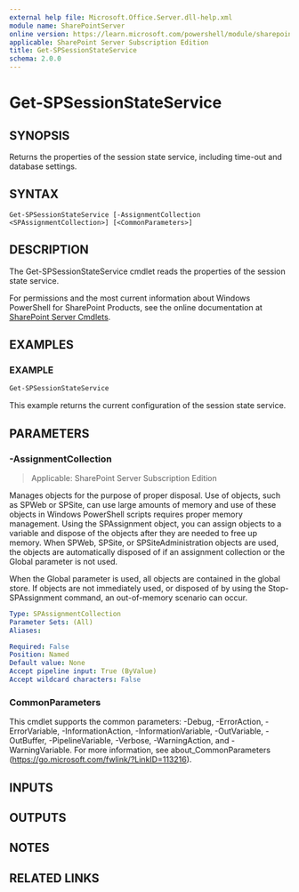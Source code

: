 ```yaml
---
external help file: Microsoft.Office.Server.dll-help.xml
module name: SharePointServer
online version: https://learn.microsoft.com/powershell/module/sharepoint-server/get-spsessionstateservice
applicable: SharePoint Server Subscription Edition
title: Get-SPSessionStateService
schema: 2.0.0
---
```


# Get-SPSessionStateService

## SYNOPSIS
Returns the properties of the session state service, including time-out and database settings.

## SYNTAX

```
Get-SPSessionStateService [-AssignmentCollection <SPAssignmentCollection>] [<CommonParameters>]
```

## DESCRIPTION
The Get-SPSessionStateService cmdlet reads the properties of the session state service.

For permissions and the most current information about Windows PowerShell for SharePoint Products, see the online documentation at [SharePoint Server Cmdlets](https://learn.microsoft.com/powershell/sharepoint/sharepoint-server/sharepoint-server-cmdlets).

## EXAMPLES

### EXAMPLE
```powershell
Get-SPSessionStateService
```

This example returns the current configuration of the session state service.

## PARAMETERS

### -AssignmentCollection

> Applicable: SharePoint Server Subscription Edition

Manages objects for the purpose of proper disposal.
Use of objects, such as SPWeb or SPSite, can use large amounts of memory and use of these objects in Windows PowerShell scripts requires proper memory management.
Using the SPAssignment object, you can assign objects to a variable and dispose of the objects after they are needed to free up memory.
When SPWeb, SPSite, or SPSiteAdministration objects are used, the objects are automatically disposed of if an assignment collection or the Global parameter is not used.

When the Global parameter is used, all objects are contained in the global store.
If objects are not immediately used, or disposed of by using the Stop-SPAssignment command, an out-of-memory scenario can occur.

```yaml
Type: SPAssignmentCollection
Parameter Sets: (All)
Aliases:

Required: False
Position: Named
Default value: None
Accept pipeline input: True (ByValue)
Accept wildcard characters: False
```

### CommonParameters
This cmdlet supports the common parameters: -Debug, -ErrorAction, -ErrorVariable, -InformationAction, -InformationVariable, -OutVariable, -OutBuffer, -PipelineVariable, -Verbose, -WarningAction, and -WarningVariable. For more information, see about_CommonParameters (https://go.microsoft.com/fwlink/?LinkID=113216).

## INPUTS

## OUTPUTS

## NOTES

## RELATED LINKS
